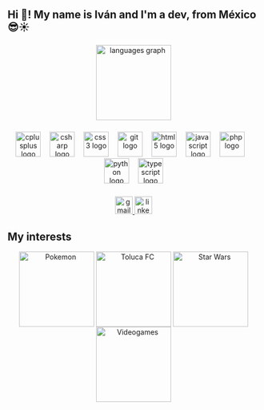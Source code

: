 <h2 align="left">Hi 👋! My name is Iván and I'm a dev, from México 😎☀️</h2>

###

<div align="center">
  <img src="https://github-readme-stats.vercel.app/api/top-langs?username=Kilver15&locale=en&hide_title=false&layout=compact&card_width=320&langs_count=5&theme=dracula&hide_border=false" height="150" alt="languages graph"  />
</div>

###

<div align="center">
  <img src="https://cdn.jsdelivr.net/gh/devicons/devicon/icons/cplusplus/cplusplus-original.svg" height="50" alt="cplusplus logo"  />
  <img width="10" />
  <img src="https://cdn.jsdelivr.net/gh/devicons/devicon/icons/csharp/csharp-original.svg" height="50" alt="csharp logo"  />
  <img width="10" />
  <img src="https://cdn.jsdelivr.net/gh/devicons/devicon/icons/css3/css3-original.svg" height="50" alt="css3 logo"  />
  <img width="10" />
  <img src="https://cdn.jsdelivr.net/gh/devicons/devicon/icons/git/git-original.svg" height="50" alt="git logo"  />
  <img width="10" />
  <img src="https://cdn.jsdelivr.net/gh/devicons/devicon/icons/html5/html5-original.svg" height="50" alt="html5 logo"  />
  <img width="10" />
  <img src="https://cdn.jsdelivr.net/gh/devicons/devicon/icons/javascript/javascript-original.svg" height="50" alt="javascript logo"  />
  <img width="10" />
  <img src="https://cdn.jsdelivr.net/gh/devicons/devicon/icons/php/php-original.svg" height="50" alt="php logo"  />
  <img width="10" />
  <img src="https://cdn.jsdelivr.net/gh/devicons/devicon/icons/python/python-original.svg" height="50" alt="python logo"  />
  <img width="10" />
  <img src="https://cdn.jsdelivr.net/gh/devicons/devicon/icons/typescript/typescript-original.svg" height="50" alt="typescript logo"  />
</div>

###

<div align="center">
  <a href="joseivan1109@gmail.com" target="_blank">
    <img src="https://img.shields.io/static/v1?message=Gmail&logo=gmail&label=&color=D14836&logoColor=white&labelColor=&style=for-the-badge" height="35" alt="gmail logo"  />
  </a>
  <img src="https://img.shields.io/static/v1?message=LinkedIn&logo=linkedin&label=&color=0077B5&logoColor=white&labelColor=&style=for-the-badge" height="35" alt="linkedin logo"  />
</div>

###

<h2>My interests</h2>
<div align="center" display="flex">
  <img title="Pokemon" align="center" height="150" src="https://media1.tenor.com/m/_B4QaT_C3WsAAAAd/bulbasaur-pokemon.gif"  />
  <img title="Toluca FC" align="center" height="150" src="https://media1.tenor.com/m/rxf37IijDAQAAAAC/tolucafc-toluca.gif"  />
  <img title="Star Wars" align="center" height="150" src="https://media1.tenor.com/m/QFUWnfRIGPEAAAAd/darth-vader-star-wars.gif"  />
  <img title="Videogames" align="center" height="150" src="https://media.tenor.com/ClZj5L5o2iYAAAAi/bs-like.gif"  />
</div>

###

<br clear="both">

###
